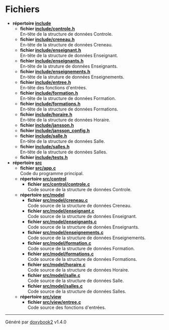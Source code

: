 # Fichiers

* **répertoire [include](/Files/dir_d44c64559bbebec7f509842c48db8b23.md#dir-include)**
  * **fichier [include/controle.h](/Files/controle_8h.md#file-controle.h)** <br>En-tête de la structure de données Controle.
  * **fichier [include/creneau.h](/Files/creneau_8h.md#file-creneau.h)** <br>En-tête de la structure de données Creneau.
  * **fichier [include/enseignant.h](/Files/enseignant_8h.md#file-enseignant.h)** <br>En-tête de la structure de données Enseignant.
  * **fichier [include/enseignants.h](/Files/enseignants_8h.md#file-enseignants.h)** <br>En-tête de la struture de données Enseignants.
  * **fichier [include/enseignements.h](/Files/enseignements_8h.md#file-enseignements.h)** <br>En-tête de la struture de données Enseignements.
  * **fichier [include/entree.h](/Files/entree_8h.md#file-entree.h)** <br>En-tête des fonctions d'entrées.
  * **fichier [include/formation.h](/Files/formation_8h.md#file-formation.h)** <br>En-tête de la structure de données Formation.
  * **fichier [include/formations.h](/Files/formations_8h.md#file-formations.h)** <br>En-tête de la structure de données Formations.
  * **fichier [include/horaire.h](/Files/horaire_8h.md#file-horaire.h)** <br>En-tête de la structure de données Horaire.
  * **fichier [include/jansson.h](/Files/jansson_8h.md#file-jansson.h)**
  * **fichier [include/jansson_config.h](/Files/jansson__config_8h.md#file-jansson-config.h)**
  * **fichier [include/salle.h](/Files/salle_8h.md#file-salle.h)** <br>En-tête de la structure de données Salle.
  * **fichier [include/salles.h](/Files/salles_8h.md#file-salles.h)** <br>En-tête de la structure de données Salles.
  * **fichier [include/tests.h](/Files/tests_8h.md#file-tests.h)**
* **répertoire [src](/Files/dir_68267d1309a1af8e8297ef4c3efbcdba.md#dir-src)**
  * **fichier [src/app.c](/Files/app_8c.md#file-app.c)** <br>Code du programme principal.
  * **répertoire [src/control](/Files/dir_b81b067251166617f9d0a8c0cfc3a4a9.md#dir-src/control)**
    * **fichier [src/control/controle.c](/Files/controle_8c.md#file-controle.c)** <br>Code source de la structure de données Controle.
  * **répertoire [src/model](/Files/dir_5dd65160827af56e6353642206b80129.md#dir-src/model)**
    * **fichier [src/model/creneau.c](/Files/creneau_8c.md#file-creneau.c)** <br>Code source de la structure de données Creneau.
    * **fichier [src/model/enseignant.c](/Files/enseignant_8c.md#file-enseignant.c)** <br>Code source de la structure de données Enseignant.
    * **fichier [src/model/enseignants.c](/Files/enseignants_8c.md#file-enseignants.c)** <br>Code source de la structure de données Enseignants.
    * **fichier [src/model/enseignements.c](/Files/enseignements_8c.md#file-enseignements.c)** <br>Code source de la structure de données Enseignements.
    * **fichier [src/model/formation.c](/Files/formation_8c.md#file-formation.c)** <br>Code source de la structure de données Formation.
    * **fichier [src/model/formations.c](/Files/formations_8c.md#file-formations.c)** <br>Code source de la structure de données Formations.
    * **fichier [src/model/horaire.c](/Files/horaire_8c.md#file-horaire.c)** <br>Code source de la structure de données Horaire.
    * **fichier [src/model/salle.c](/Files/salle_8c.md#file-salle.c)** <br>Code source de la structure de données Salle.
    * **fichier [src/model/salles.c](/Files/salles_8c.md#file-salles.c)** <br>Code source de la structure de données Salles.
  * **répertoire [src/view](/Files/dir_b39b5091e8d1d2be4b7fc59d57749634.md#dir-src/view)**
    * **fichier [src/view/entree.c](/Files/entree_8c.md#file-entree.c)** <br>Code source des fonctions d'entrées.

---

Généré par [doxybook2](https://github.com/matusnovak/doxybook2) v1.4.0
